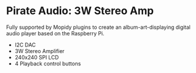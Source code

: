 <!--
---
name: Pirate Audio 3W Amp
class: board
type: audio
formfactor: pHAT
manufacturer: Pimoroni
description: I2S digital audio to 3w stereo amplifier
buy: https://shop.pimoroni.com/products/pirate-audio-3w-stereo-amp
github: https://github.com/pimoroni/pirate-audio
image: 'pimoroni-pirate-audio-3w-stereo-amp.png'
pincount: 40
eeprom: no
power:
  '2':
ground:
  '25':
  '39':
pin:
  '12':
    name: I2S
  '35':
    name: I2S
  '40':
    name: I2S
  '22':
    name: Amp Enable
    active: high
  '29':
    name: Button A
  '31':
    name: Button B
  '36':
    name: Button X
  '38':
    name: Button Y
  '33':
    name: LCD Backlight
  '21':
    name: LCD Data/Command
  '19':
    name: LCD SPI MOSI
    mode: SPI
  '23':
    name: LCD SPI SCLK
    mode: SPI
  '26':
    name: LCD SPI CS
    mode: SPI
install:
  'devices':
  - 'i2s'
-->
# Pirate Audio: 3W Stereo Amp

Fully supported by Mopidy plugins to create an album-art-displaying digital audio player based on the Raspberry Pi.

* I2C DAC
* 3W Stereo Amplifier
* 240x240 SPI LCD
* 4 Playback control buttons